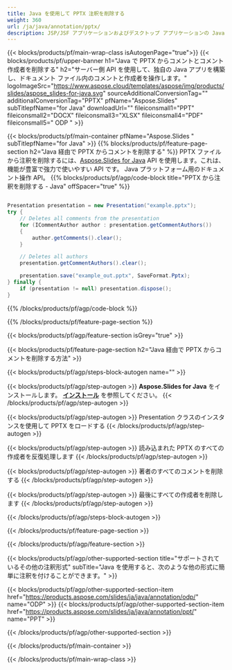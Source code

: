 ```yaml
---
title: Java を使用して PPTX 注釈を削除する
weight: 360
url: /ja/java/annotation/pptx/ 
description: JSP/JSF アプリケーションおよびデスクトップ アプリケーションの Java ランタイム環境で PPTX 形式のアノテーションを削除する Java サンプル コードです。
---
```


{{< blocks/products/pf/main-wrap-class isAutogenPage="true">}}
{{< blocks/products/pf/upper-banner h1="Java で PPTX からコメントとコメント作成者を削除する" h2="サーバー側 API を使用して、独自の Java アプリを構築し、ドキュメント ファイル内のコメントと作成者を操作します。" logoImageSrc="https://www.aspose.cloud/templates/aspose/img/products/slides/aspose_slides-for-java.svg" sourceAdditionalConversionTag="" additionalConversionTag="PPTX" pfName="Aspose.Slides" subTitlepfName="for Java" downloadUrl="" fileiconsmall1="PPT" fileiconsmall2="DOCX" fileiconsmall3="XLSX" fileiconsmall4="PDF" fileiconsmall5=" ODP " >}}

{{< blocks/products/pf/main-container pfName="Aspose.Slides " subTitlepfName="for Java" >}}
{{% blocks/products/pf/feature-page-section  h2="Java 経由で PPTX からコメントを削除する" %}}
PPTX ファイルから注釈を削除するには、[Aspose.Slides for Java](https://products.aspose.com/slides/ja/java/) API を使用します。これは、機能が豊富で強力で使いやすい API です。 Java プラットフォーム用のドキュメント操作 API。
{{% blocks/products/pf/agp/code-block title="PPTX から注釈を削除する - Java" offSpacer="true" %}}

```java

Presentation presentation = new Presentation("example.pptx");
try {
    // Deletes all comments from the presentation
    for (ICommentAuthor author : presentation.getCommentAuthors())
    {
        author.getComments().clear();
    }

    // Deletes all authors
    presentation.getCommentAuthors().clear();

    presentation.save("example_out.pptx", SaveFormat.Pptx);
} finally {
    if (presentation != null) presentation.dispose();
}
```
{{% /blocks/products/pf/agp/code-block %}}

{{% /blocks/products/pf/feature-page-section %}}

{{< blocks/products/pf/agp/feature-section isGrey="true" >}}

{{< blocks/products/pf/feature-page-section  h2="Java 経由で PPTX からコメントを削除する方法" >}}

{{< blocks/products/pf/agp/steps-block-autogen name="" >}}

{{< blocks/products/pf/agp/step-autogen >}}
**Aspose.Slides for Java** をインストールします。 [**インストール**](https://docs.aspose.com/slides/java/installation/) を参照してください。
{{< /blocks/products/pf/agp/step-autogen >}}

{{< blocks/products/pf/agp/step-autogen >}}
Presentation クラスのインスタンスを使用して PPTX をロードする
{{< /blocks/products/pf/agp/step-autogen >}}

{{< blocks/products/pf/agp/step-autogen >}}
読み込まれた PPTX のすべての作成者を反復処理します
{{< /blocks/products/pf/agp/step-autogen >}}

{{< blocks/products/pf/agp/step-autogen >}}
著者のすべてのコメントを削除する
{{< /blocks/products/pf/agp/step-autogen >}}

{{< blocks/products/pf/agp/step-autogen >}}
最後にすべての作成者を削除します
{{< /blocks/products/pf/agp/step-autogen >}}

{{< /blocks/products/pf/agp/steps-block-autogen >}}

{{< /blocks/products/pf/feature-page-section >}}

{{< /blocks/products/pf/agp/feature-section >}}

{{< blocks/products/pf/agp/other-supported-section title="サポートされているその他の注釈形式" subTitle="Java を使用すると、次のような他の形式に簡単に注釈を付けることができます。" >}}

{{< blocks/products/pf/agp/other-supported-section-item href="https://products.aspose.com/slides/ja/java/annotation/odp/" name="ODP" >}}
{{< blocks/products/pf/agp/other-supported-section-item href="https://products.aspose.com/slides/ja/java/annotation/ppt/" name="PPT" >}}

{{< /blocks/products/pf/agp/other-supported-section >}}

{{< /blocks/products/pf/main-container >}}
    
{{< /blocks/products/pf/main-wrap-class >}}